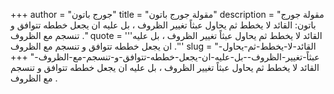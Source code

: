 +++
author = "جورج باتون"
title = "مقولة جورج باتون"
description = "مقولة جورج باتون: القائد لا يخطط ثم يحاول عبثاً تغيير الظروف ، بل عليه ان يجعل خططه تتوافق و تنسجم مع الظروف ."
quote = '''القائد لا يخطط ثم يحاول عبثاً تغيير الظروف ، بل عليه ان يجعل خططه تتوافق و تنسجم مع الظروف .''' 
slug = "القائد-لا-يخطط-ثم-يحاول-عبثاً-تغيير-الظروف--بل-عليه-ان-يجعل-خططه-تتوافق-و-تنسجم-مع-الظروف-"
+++
القائد لا يخطط ثم يحاول عبثاً تغيير الظروف ، بل عليه ان يجعل خططه تتوافق و تنسجم مع الظروف .

